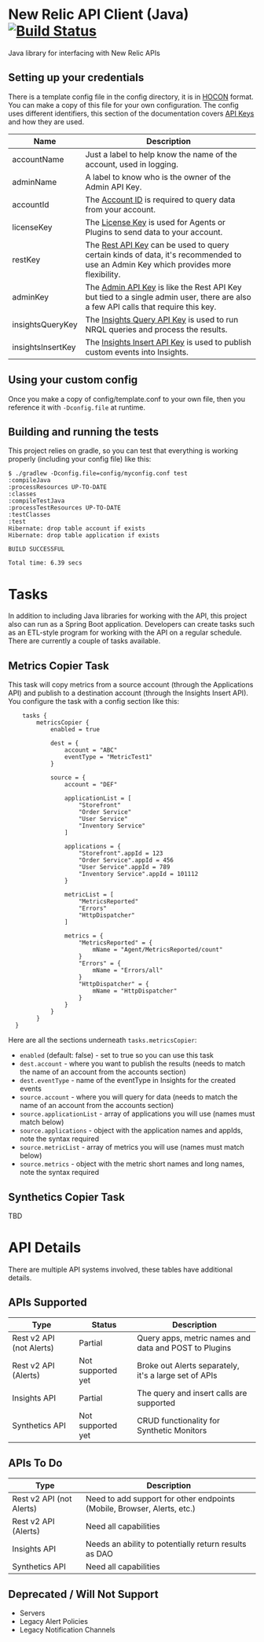# New Relic API Client (Java) [![Build Status](https://travis-ci.org/kenahrens/newrelic-api-client-java.svg?branch=master)](https://travis-ci.org/kenahrens/newrelic-api-client-java)

Java library for interfacing with New Relic APIs

## Setting up your credentials
There is a template config file in the config directory, it is in [HOCON](https://github.com/lightbend/config/blob/master/HOCON.md) format. You can make a copy of this file for your own configuration. The config uses different identifiers, this section of the documentation covers [API Keys](https://docs.newrelic.com/docs/apis/rest-api-v2/getting-started/api-keys) and how they are used.

| Name | Description |
|---|---|
| accountName | Just a label to help know the name of the account, used in logging. |
| adminName | A label to know who is the owner of the Admin API Key. |
| accountId | The [Account ID](https://docs.newrelic.com/docs/accounts-partnerships/accounts/account-setup/account-id) is required to query data from your account. |
| licenseKey | The [License Key](https://docs.newrelic.com/docs/accounts-partnerships/accounts/account-setup/license-key) is used for Agents or Plugins to send data to your account. |
| restKey | The [Rest API Key](https://docs.newrelic.com/docs/apis/rest-api-v2/getting-started/api-keys) can be used to query certain kinds of data, it's recommended to use an Admin Key which provides more flexibility. |
| adminKey | The [Admin API Key](https://docs.newrelic.com/docs/apis/rest-api-v2/getting-started/api-keys) is like the Rest API Key but tied to a single admin user, there are also a few API calls that require this key. |
| insightsQueryKey | The [Insights Query API Key](https://docs.newrelic.com/docs/insights/insights-api/get-data/query-insights-event-data-api) is used to run NRQL queries and process the results. |
| insightsInsertKey |The [Insights Insert API Key](https://docs.newrelic.com/docs/insights/insights-data-sources/custom-data/insert-custom-events-insights-api) is used to publish custom events into Insights. |

## Using your custom config
Once you make a copy of config/template.conf to your own file, then you reference it with `-Dconfig.file` at runtime.

## Building and running the tests
This project relies on gradle, so you can test that everything is working properly (including your config file) like this:
```
$ ./gradlew -Dconfig.file=config/myconfig.conf test
:compileJava
:processResources UP-TO-DATE
:classes
:compileTestJava
:processTestResources UP-TO-DATE
:testClasses
:test
Hibernate: drop table account if exists
Hibernate: drop table application if exists

BUILD SUCCESSFUL

Total time: 6.39 secs
```

# Tasks
In addition to including Java libraries for working with the API, this project also can run as a Spring Boot application. Developers can create tasks such as an ETL-style program for working with the API on a regular schedule. There are currently a couple of tasks available.

## Metrics Copier Task
This task will copy metrics from a source account (through the Applications API) and publish to a destination account (through the Insights Insert API). You configure the task with a config section like this:
```
	tasks {
		metricsCopier {
			enabled = true
			
			dest = {
				account = "ABC"
				eventType = "MetricTest1"
			}
			
			source = {
				account = "DEF"
				
				applicationList = [
					"Storefront"
					"Order Service"
					"User Service"
					"Inventory Service"
				]
				
				applications = {
					"Storefront".appId = 123
					"Order Service".appId = 456
					"User Service".appId = 789
					"Inventory Service".appId = 101112
				}

				metricList = [
					"MetricsReported"
					"Errors"
					"HttpDispatcher"
				]

				metrics = {
					"MetricsReported" = {
						mName = "Agent/MetricsReported/count"
					}
					"Errors" = {
						mName = "Errors/all"
					}
					"HttpDispatcher" = {
						mName = "HttpDispatcher"
					}
				}
			}
		}
  }
```

Here are all the sections underneath `tasks.metricsCopier`:
* `enabled` (default: false) - set to true so you can use this task
* `dest.account` - where you want to publish the results (needs to match the name of an account from the accounts section)
* `dest.eventType` - name of the eventType in Insights for the created events
* `source.account` - where you will query for data (needs to match the name of an account from the accounts section)
* `source.applicationList` - array of applications you will use (names must match below)
* `source.applications` - object with the application names and appIds, note the syntax required
* `source.metricList` - array of metrics you will use (names must match below)
* `source.metrics` - object with the metric short names and long names, note the syntax required

## Synthetics Copier Task
TBD

# API Details
There are multiple API systems involved, these tables have additional details.

## APIs Supported
| Type | Status | Description |
|---|---|---|
| Rest v2 API (not Alerts) | Partial | Query apps, metric names and data and POST to Plugins |
| Rest v2 API (Alerts) | Not supported yet | Broke out Alerts separately, it's a large set of APIs |
| Insights API | Partial | The query and insert calls are supported |
| Synthetics API | Not supported yet | CRUD functionality for Synthetic Monitors |

## APIs To Do
| Type | Description |
|---|---|
| Rest v2 API (not Alerts) | Need to add support for other endpoints (Mobile, Browser, Alerts, etc.) |
| Rest v2 API (Alerts) | Need all capabilities |
| Insights API | Needs an ability to potentially return results as DAO |
| Synthetics API | Need all capabilities |

## Deprecated / Will Not Support
* Servers
* Legacy Alert Policies
* Legacy Notification Channels

